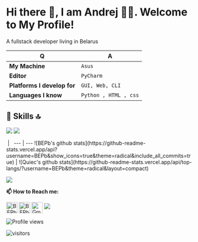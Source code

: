 # Hi there 👋, I am Andrej 👨‍💻. Welcome to My Profile!

A fullstack developer living in Belarus

Q | A
--- | --- 
**My Machine**  | `Asus`
**Editor**  | `PyCharm `
**Platforms I develop for** | `GUI, Web, CLI`
**Languages I know**  | `Python , HTML , css`


## 🚀 Skills 🔝
<p align="left">
 <img src="https://img.shields.io/badge/python-%233776AB.svg?&style=for-the-badge&logo=python&logoColor=white" /> 
 <img src="https://img.shields.io/badge/Django-092E20?style=for-the-badge&logo=django&logoColor=white" /> 
 </p> 
 ‏‏‎ ‎| ‏‏‎ ‎
 --- | ---
![BEPb's github stats](https://github-readme-stats.vercel.app/api?username=BEPb&show_icons=true&theme=radical&include_all_commits=true) | ![Quiec's github stats](https://github-readme-stats.vercel.app/api/top-langs/?username=BEPb&theme=radical&layout=compact)

<img src="https://github-readme-streak-stats.herokuapp.com/?user=BEPb"></img>

**📫 How to Reach me:**
<p align="left">
<a href="https://twitter.com/noname85071193" target="blank"><img align="center" src="https://raw.githubusercontent.com/BEPb/BEPb/master/assets/twitter.svg" alt="BEPb" height="30" width="30" /></a>
<a href="https://linkedin.com/in/andrej-marinchenko-0445b7214" target="blank"><img align="center" src="https://raw.githubusercontent.com/BEPb/BEPb/master/assets/linkedin.svg" alt="BEPb" height="30" width="30" /></a>
<a href="mailto:andrej.marinchenko@gmail.com" target="blank"><img align="center" src="https://raw.githubusercontent.com/BEPb/BEPb/master/assets/gmail.svg" alt="Gmail" height="30" width="30" /></a>
<a href="https://api.whatsapp.com/send?phone=+375333333355" alt="Connect on Whatsapp"> <img src="https://img.shields.io/badge/WHATSAPP-%2325D366.svg?&style=for-the-badge&logo=whatsapp&logoColor=white" /> </a>
</p>



![Profile views](https://gpvc.arturio.dev/BEPb)

<p align="left">
<img src="https://visitor-badge.laobi.icu/badge?page_id=BEPb.BEPb" alt="visitors"/>
</p>
